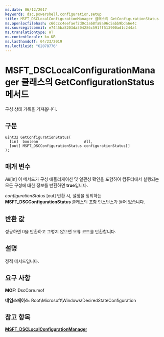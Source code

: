 ```yaml
---
ms.date: 06/12/2017
keywords: dsc,powershell,configuration,setup
title: MSFT_DSCLocalConfigurationManager 클래스의 GetConfigurationStatus 메서드
ms.openlocfilehash: c66ccc4eefaef2d0c3a68fa8a96c5abb9bda6e4c
ms.sourcegitcommit: e7445ba8203da304286c591ff513900ad1c244a4
ms.translationtype: HT
ms.contentlocale: ko-KR
ms.lasthandoff: 04/23/2019
ms.locfileid: "62078776"
---
```

# <a name="getconfigurationstatus-method-of-the-msftdsclocalconfigurationmanager-class"></a>MSFT_DSCLocalConfigurationManager 클래스의 GetConfigurationStatus 메서드

구성 상태 기록을 가져옵니다.

## <a name="syntax"></a>구문

```mof
uint32 GetConfigurationStatus(
  [in]  boolean                     All,
  [out] MSFT_DSCConfigurationStatus configurationStatus[]
);
```

## <a name="parameters"></a>매개 변수

*All*\[in\] 이 메서드가 구성 애플리케이션 및 일관성 확인을 포함하여 컴퓨터에서 실행되는 모든 구성에 대한 정보를 반환하면 **true**입니다.

*configurationStatus* \[out\] 반환 시, 설정을 정의하는 **MSFT_DSCConfigurationStatus** 클래스의 포함 인스턴스가 들어 있습니다.

## <a name="return-value"></a>반환 값

성공하면 0을 반환하고 그렇지 않으면 오류 코드를 반환합니다.

## <a name="remarks"></a>설명

정적 메서드입니다.

## <a name="requirements"></a>요구 사항

**MOF:** DscCore.mof

**네임스페이스**: Root\Microsoft\Windows\DesiredStateConfiguration

## <a name="see-also"></a>참고 항목

[**MSFT_DSCLocalConfigurationManager**](msft-dsclocalconfigurationmanager.md)